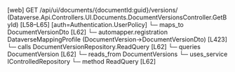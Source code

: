 [web] GET /api/ui/documents/{documentId:guid}/versions/  (Dataverse.Api.Controllers.UI.Documents.DocumentVersionsController.GetById)  [L58–L65] [auth=Authentication.UserPolicy]
  └─ maps_to DocumentVersionDto [L62]
    └─ automapper.registration DataverseMappingProfile (DocumentVersion->DocumentVersionDto) [L423]
  └─ calls DocumentVersionRepository.ReadQuery [L62]
  └─ queries DocumentVersion [L62]
    └─ reads_from DocumentVersions
  └─ uses_service IControlledRepository<DocumentVersion>
    └─ method ReadQuery [L62]

